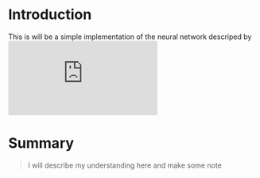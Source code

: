 # Introduction
This is will be a simple implementation of the neural network descriped by ![Andrew Ng](https://dirtysalt.github.io/images/ml-class-nn-learning.pdf)

# Summary

> I will describe my understanding here and make some note
